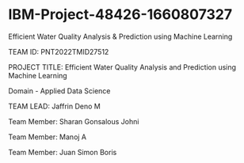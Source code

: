 # IBM-Project-48426-1660807327
Efficient Water Quality Analysis &amp; Prediction using Machine Learning

TEAM ID: PNT2022TMID27512

PROJECT TITLE: Efficient Water Quality Analysis and Prediction using Machine Learning

Domain - Applied Data Science

TEAM LEAD: Jaffrin Deno M 

Team Member: Sharan Gonsalous Johni

Team Member: Manoj A

Team Member: Juan Simon Boris



